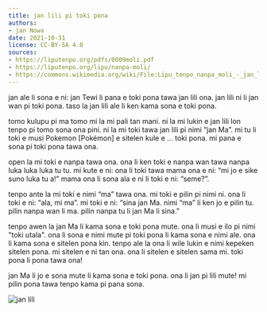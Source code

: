 ```yaml
---
title: jan lili pi toki pona
authors:
- jan Nowa
date: 2021-10-31
license: CC-BY-SA 4.0
sources:
- https://liputenpo.org/pdfs/0009moli.pdf
- https://liputenpo.org/lipu/nanpa-moli/
- https://commons.wikimedia.org/wiki/File:Lipu_tenpo_nanpa_moli_-_jan_lili.png
---
```


jan ale li sona e ni: jan Tewi li pana e toki pona tawa jan lili ona. jan lili ni li jan wan pi toki pona. taso la jan lili ale li ken kama sona e toki pona.

tomo kulupu pi ma tomo mi la mi pali tan mani. ni la mi lukin e jan lili lon tenpo pi tomo sona ona pini. ni la mi toki tawa jan lili pi nimi “jan Ma”. mi tu li toki e musi Pokemon [Pokémon] e sitelen kule e … toki pona. mi pana e sona pi toki pona tawa ona.

open la mi toki e nanpa tawa ona. ona li ken toki e nanpa wan tawa nanpa luka luka luka tu tu. mi kute e ni: ona li toki tawa mama ona e ni: “mi jo e sike suno luka tu a!” mama ona li sona ala e ni li toki e ni: “seme?”.

tenpo ante la mi toki e nimi “ma” tawa ona. mi toki e pilin pi nimi ni. ona li toki e ni: “ala, mi ma”. mi toki e ni: “sina jan Ma. nimi “ma” li ken jo e pilin tu. pilin nanpa wan li ma. pilin nanpa tu li jan Ma li sina.”

tenpo awen la jan Ma li kama sona e toki pona mute. ona li musi e ilo pi nimi "toki utala". ona li sona e nimi mute pi toki pona li kama sona e nimi ale. ona li kama sona e sitelen pona kin. tenpo ale la ona li wile lukin e nimi kepeken sitelen pona. mi sitelen e ni tan ona. ona li sitelen e sitelen sama mi. toki pona li pona tawa ona!

jan Ma li jo e sona mute li kama sona e toki pona. ona li jan pi lili mute! mi pilin pona tawa tenpo kama pi pana sona.

![jan lili](https://upload.wikimedia.org/wikipedia/commons/a/ac/Lipu_tenpo_nanpa_moli_-_jan_lili.png)